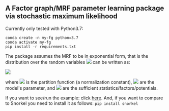 ## A Factor graph/MRF parameter learning package via stochastic maximum likelihood 

Currently only tested with Python3.7: 

    conda create -n my-fg python=3.7
    conda activate my-fg
    pip install -r requirements.txt

The package assumes the MRF to be in exponential form, that is the distribution over the random variables 
<img src="https://render.githubusercontent.com/render/math?math=x"> can be written as: 

<img src="https://render.githubusercontent.com/render/math?math=p_\theta(x) = \frac{1}{Z_\theta}\exp(\theta^T \phi(x)),">

where <img src="https://render.githubusercontent.com/render/math?math=Z_\theta"> is the partition function (a normalization constant), 
<img src="https://render.githubusercontent.com/render/math?math= \theta"> are the model's parameter, and  <img src="https://render.githubusercontent.com/render/math?math= \phi(x)"> are the sufficient statistics/factors/potentials.
 

If you want to see/run the example: click [here](examples/bb/supervised_vs_latent_no_numba.ipynb). And, if you want to
compare to Snorkel you need to install it as follows: ``pip install snorkel``